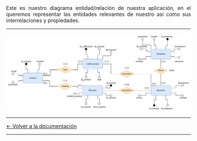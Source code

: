 <div align="justify">
  Este es nuestro diagrama entidad/relación de nuestra aplicación, en el queremos representar las entidades relevantes de nuestro así como sus interrelaciones y propiedades.
  
  <hr>
  
  <img src="../screenshots/Diagrama E_R.png">
  
  <hr>
  
  [← Volver a la documentación](../../doc)
  <hr>
  
</div>
